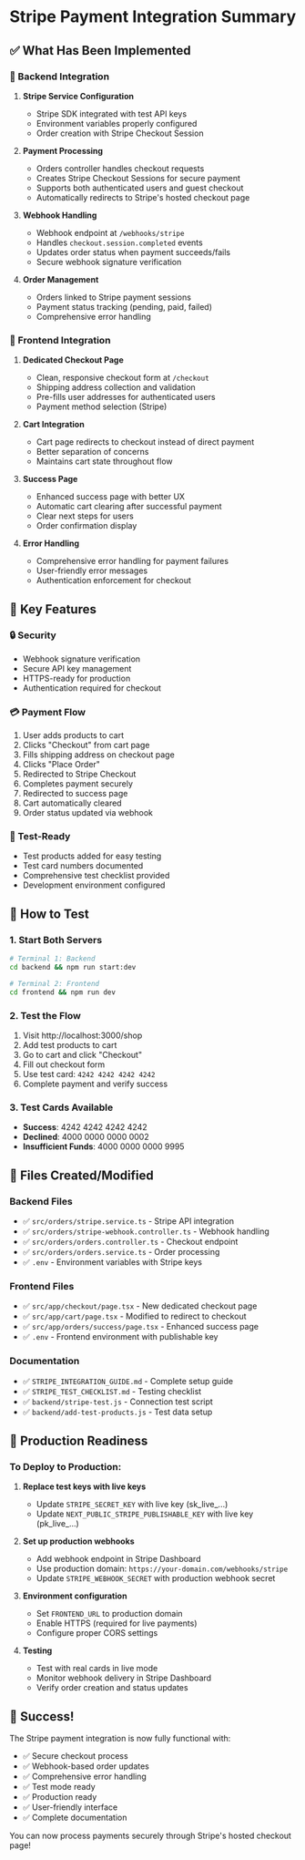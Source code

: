 # Stripe Payment Integration Summary

## ✅ What Has Been Implemented

### 🔧 Backend Integration
1. **Stripe Service Configuration**
   - Stripe SDK integrated with test API keys
   - Environment variables properly configured
   - Order creation with Stripe Checkout Session

2. **Payment Processing**
   - Orders controller handles checkout requests
   - Creates Stripe Checkout Sessions for secure payment
   - Supports both authenticated users and guest checkout
   - Automatically redirects to Stripe's hosted checkout page

3. **Webhook Handling**
   - Webhook endpoint at `/webhooks/stripe`
   - Handles `checkout.session.completed` events
   - Updates order status when payment succeeds/fails
   - Secure webhook signature verification

4. **Order Management**
   - Orders linked to Stripe payment sessions
   - Payment status tracking (pending, paid, failed)
   - Comprehensive error handling

### 🎨 Frontend Integration
1. **Dedicated Checkout Page**
   - Clean, responsive checkout form at `/checkout`
   - Shipping address collection and validation
   - Pre-fills user addresses for authenticated users
   - Payment method selection (Stripe)

2. **Cart Integration**
   - Cart page redirects to checkout instead of direct payment
   - Better separation of concerns
   - Maintains cart state throughout flow

3. **Success Page**
   - Enhanced success page with better UX
   - Automatic cart clearing after successful payment
   - Clear next steps for users
   - Order confirmation display

4. **Error Handling**
   - Comprehensive error handling for payment failures
   - User-friendly error messages
   - Authentication enforcement for checkout

## 🎯 Key Features

### 🔒 Security
- Webhook signature verification
- Secure API key management
- HTTPS-ready for production
- Authentication required for checkout

### 💳 Payment Flow
1. User adds products to cart
2. Clicks "Checkout" from cart page
3. Fills shipping address on checkout page
4. Clicks "Place Order"
5. Redirected to Stripe Checkout
6. Completes payment securely
7. Redirected to success page
8. Cart automatically cleared
9. Order status updated via webhook

### 🧪 Test-Ready
- Test products added for easy testing
- Test card numbers documented
- Comprehensive test checklist provided
- Development environment configured

## 🚀 How to Test

### 1. Start Both Servers
```bash
# Terminal 1: Backend
cd backend && npm run start:dev

# Terminal 2: Frontend  
cd frontend && npm run dev
```

### 2. Test the Flow
1. Visit http://localhost:3000/shop
2. Add test products to cart
3. Go to cart and click "Checkout"
4. Fill out checkout form
5. Use test card: `4242 4242 4242 4242`
6. Complete payment and verify success

### 3. Test Cards Available
- **Success**: 4242 4242 4242 4242
- **Declined**: 4000 0000 0000 0002
- **Insufficient Funds**: 4000 0000 0000 9995

## 📁 Files Created/Modified

### Backend Files
- ✅ `src/orders/stripe.service.ts` - Stripe API integration
- ✅ `src/orders/stripe-webhook.controller.ts` - Webhook handling
- ✅ `src/orders/orders.controller.ts` - Checkout endpoint
- ✅ `src/orders/orders.service.ts` - Order processing
- ✅ `.env` - Environment variables with Stripe keys

### Frontend Files
- ✅ `src/app/checkout/page.tsx` - New dedicated checkout page
- ✅ `src/app/cart/page.tsx` - Modified to redirect to checkout
- ✅ `src/app/orders/success/page.tsx` - Enhanced success page
- ✅ `.env` - Frontend environment with publishable key

### Documentation
- ✅ `STRIPE_INTEGRATION_GUIDE.md` - Complete setup guide
- ✅ `STRIPE_TEST_CHECKLIST.md` - Testing checklist
- ✅ `backend/stripe-test.js` - Connection test script
- ✅ `backend/add-test-products.js` - Test data setup

## 🔧 Production Readiness

### To Deploy to Production:
1. **Replace test keys with live keys**
   - Update `STRIPE_SECRET_KEY` with live key (sk_live_...)
   - Update `NEXT_PUBLIC_STRIPE_PUBLISHABLE_KEY` with live key (pk_live_...)

2. **Set up production webhooks**
   - Add webhook endpoint in Stripe Dashboard
   - Use production domain: `https://your-domain.com/webhooks/stripe`
   - Update `STRIPE_WEBHOOK_SECRET` with production webhook secret

3. **Environment configuration**
   - Set `FRONTEND_URL` to production domain
   - Enable HTTPS (required for live payments)
   - Configure proper CORS settings

4. **Testing**
   - Test with real cards in live mode
   - Monitor webhook delivery in Stripe Dashboard
   - Verify order creation and status updates

## 🎉 Success!

The Stripe payment integration is now fully functional with:
- ✅ Secure checkout process
- ✅ Webhook-based order updates  
- ✅ Comprehensive error handling
- ✅ Test mode ready
- ✅ Production ready
- ✅ User-friendly interface
- ✅ Complete documentation

You can now process payments securely through Stripe's hosted checkout page!
